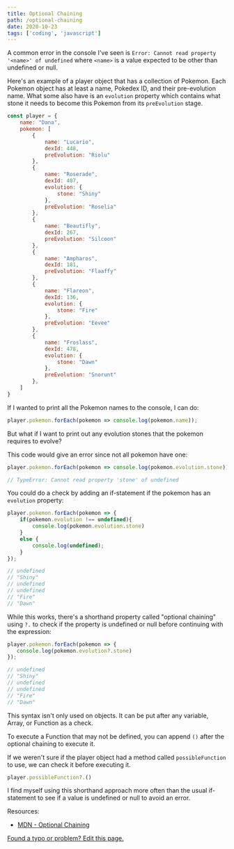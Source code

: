 ```yaml
---
title: Optional Chaining
path: /optional-chaining
date: 2020-10-23
tags: ['coding', 'javascript']
---
```


A common error in the console I've seen is `Error: Cannot read property '<name>' of undefined` where `<name>` is a value expected to be other than undefined or null.

Here's an example of a player object that has a collection of Pokemon. Each Pokemon object has at least a name, Pokedex ID, and their pre-evolution name. What some also have is an `evolution` property which contains what stone it needs to become this Pokemon from its `preEvolution` stage.

```js
const player = {
    name: "Dana",
    pokemon: [
        {
            name: "Lucario",
            dexId: 448,
            preEvolution: "Riolu"
        },
        {
            name: "Roserade",
            dexId: 407,
            evolution: {
                stone: "Shiny"
            },
            preEvolution: "Roselia"
        },
        {
            name: "Beautifly",
            dexId: 267,
            preEvolution: "Silcoon"
        },
        {
            name: "Ampharos",
            dexId: 181,
            preEvolution: "Flaaffy"
        },
        {
            name: "Flareon",
            dexId: 136,
            evolution: {
                stone: "Fire"
            },
            preEvolution: "Eevee"
        },
        {
            name: "Froslass",
            dexId: 478,
            evolution: {
                stone: "Dawn"
            },
            preEvolution: "Snorunt"
        },
    ]
}
```
If I wanted to print all the Pokemon names to the console, I can do:

```js
player.pokemon.forEach(pokemon => console.log(pokemon.name));
```

But what if I want to print out any evolution stones that the pokemon requires to evolve?

This code would give an error since not all pokemon have one:

```js
player.pokemon.forEach(pokemon => console.log(pokemon.evolution.stone));

// TypeError: Cannot read property 'stone' of undefined
```

You could do a check by adding an if-statement if the pokemon has an `evolution` property:

```js
player.pokemon.forEach(pokemon => {
    if(pokemon.evolution !== undefined){
        console.log(pokemon.evolution.stone)
    }
    else {
        console.log(undefined);
    }
});

// undefined
// "Shiny"
// undefined
// undefined
// "Fire"
// "Dawn"
```
While this works, there's a shorthand property called "optional chaining" using `?.` to check if the property is undefined or null before continuing with the expression:

```js
player.pokemon.forEach(pokemon => {
   console.log(pokemon.evolution?.stone)
});

// undefined
// "Shiny"
// undefined
// undefined
// "Fire"
// "Dawn"
```

This syntax isn't only used on objects. It can be put after any variable, Array, or Function as a check.

To execute a Function that may not be defined, you can append `()` after the optional chaining to execute it.

If we weren't sure if the player object had a method called `possibleFunction` to use, we can check it before executing it.

```js
player.possibleFunction?.()
```

I find myself using this shorthand approach more often than the usual if-statement to see if a value is undefined or null to avoid an error.

Resources:

- [MDN - Optional Chaining](https://developer.mozilla.org/en-US/docs/Web/JavaScript/Reference/Operators/Optional_chaining)

[Found a typo or problem? Edit this page.](https://github.com/Dana94/website/blob/master/blog/2020-10-23-optional-chaining.md)
